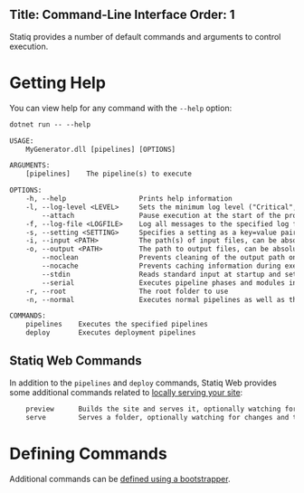 Title: Command-Line Interface
Order: 1
---
Statiq provides a number of default commands and arguments to control execution.

# Getting Help

You can view help for any command with the `--help` option:

```txt
dotnet run -- --help

USAGE:
    MyGenerator.dll [pipelines] [OPTIONS]

ARGUMENTS:
    [pipelines]    The pipeline(s) to execute

OPTIONS:
    -h, --help                  Prints help information
    -l, --log-level <LEVEL>     Sets the minimum log level ("Critical", "Error", "Warning", "Information", "Debug", "Trace", "None")
        --attach                Pause execution at the start of the program until a debugger is attached
    -f, --log-file <LOGFILE>    Log all messages to the specified log file
    -s, --setting <SETTING>     Specifies a setting as a key=value pair (the value can be omited)
    -i, --input <PATH>          The path(s) of input files, can be absolute or relative to the current folder
    -o, --output <PATH>         The path to output files, can be absolute or relative to the current folder
        --noclean               Prevents cleaning of the output path on each execution
        --nocache               Prevents caching information during execution (less memory usage but slower execution)
        --stdin                 Reads standard input at startup and sets ApplicationInput in the execution context
        --serial                Executes pipeline phases and modules in serial
    -r, --root                  The root folder to use
    -n, --normal                Executes normal pipelines as well as those specified

COMMANDS:
    pipelines    Executes the specified pipelines
    deploy       Executes deployment pipelines
```

## Statiq Web Commands <?# WebBadge /?>

In addition to the `pipelines` and `deploy` commands, Statiq Web provides some additional commands related to [locally serving your site](xref:preview-server):

```txt
    preview      Builds the site and serves it, optionally watching for changes, rebuilding, and triggering client reload by default
    serve        Serves a folder, optionally watching for changes and triggering client reload by default
```

# Defining Commands

Additional commands can be [defined using a bootstrapper](xref:commands).
